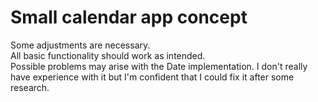 # Small calendar app concept


Some adjustments are necessary. <br />
All basic functionality should work as intended.  <br />
Possible problems may arise with the Date implementation. I don't really have experience with it but I'm confident that I could fix it after some research. <br />
